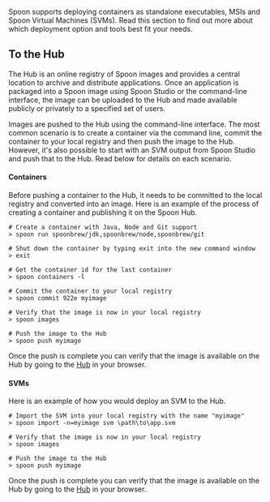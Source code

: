 Spoon supports deploying containers as standalone executables, MSIs and Spoon Virtual Machines (SVMs). Read this section to find out more about which deployment option and tools best fit your needs.

## To the Hub

The Hub is an online registry of Spoon images and provides a central location to archive and distribute applications. Once an application is packaged into a Spoon image using Spoon Studio or the command-line interface, the image can be uploaded to the Hub and made available publicly or privately to a specified set of users. 

Images are pushed to the Hub using the command-line interface. The most common scenario is to create a container via the command line, commit the container to your local registry and then push the image to the Hub. However, it's also possible to start with an SVM output from Spoon Studio and push that to the Hub. Read below for details on each scenario.

#### Containers

Before pushing a container to the Hub, it needs to be committed to the local registry and converted into an image. Here is an example of the process of creating a container and publishing it on the Spoon Hub.

```
# Create a container with Java, Node and Git support
> spoon run spoonbrew/jdk,spoonbrew/node,spoonbrew/git

# Shut down the container by typing exit into the new command window
> exit

# Get the container id for the last container
> spoon containers -l

# Commit the container to your local registry
> spoon commit 922e myimage

# Verify that the image is now in your local registry
> spoon images

# Push the image to the Hub
> spoon push myimage
```

Once the push is complete you can verify that the image is available on the Hub by going to the [Hub](/hub) in your browser.

#### SVMs

Here is an example of how you would deploy an SVM to the Hub.

```
# Import the SVM into your local registry with the name "myimage"
> spoon import -n=myimage svm \path\to\app.svm

# Verify that the image is now in your local registry
> spoon images

# Push the image to the Hub
> spoon push myimage
```
Once the push is complete you can verify that the image is available on the Hub by going to the [Hub](/hub) in your browser.